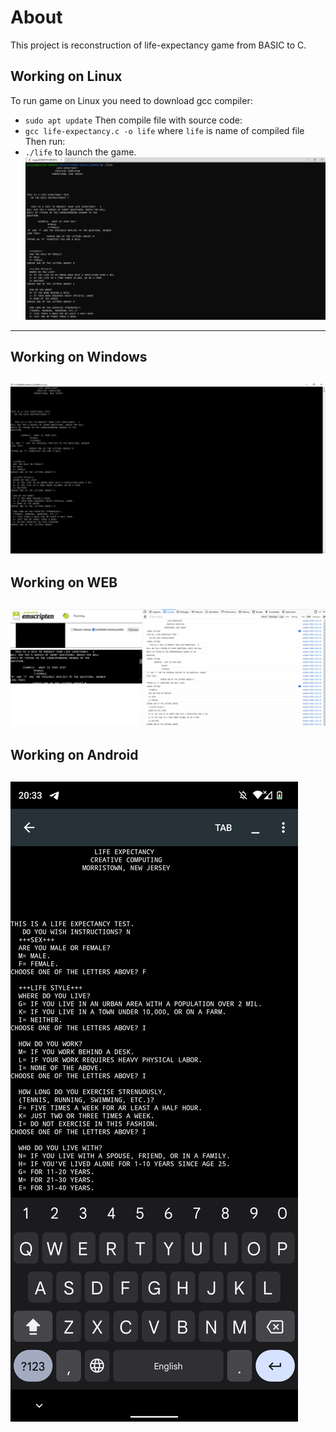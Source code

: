 # About
This project is reconstruction of life-expectancy game from BASIC to C.

## Working on Linux
To run game on Linux you need to download gcc compiler:
- `sudo apt update`
Then compile file with source code:
- `gcc life-expectancy.c -o life` where `life` is name of compiled file
Then run:
- `./life` to launch the game.
![Linux](linux.png)
------------------

## Working on Windows
![Windows](windows.png)
------------------

## Working on WEB
![WEB](web.png)
------------------

## Working on Android
![Android](android.png)
------------------